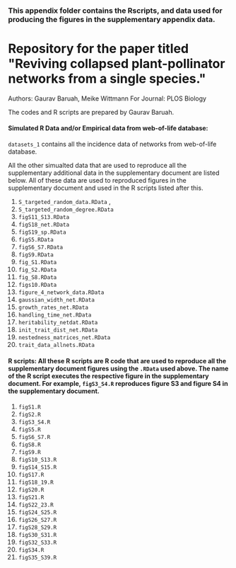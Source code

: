 
### This appendix folder contains the Rscripts, and data used for producing the figures in the supplementary appendix data.

# Repository for the paper titled "Reviving collapsed plant-pollinator networks from a single species."
Authors: Gaurav Baruah, Meike Wittmann
For Journal: PLOS Biology


The codes and R scripts are prepared by Gaurav Baruah.

#### Simulated R Data and/or Empirical data from web-of-life database: 

`datasets_1` contains all the incidence data of networks from web-of-life database.

All the other simualted data that are used to reproduce all the supplementary additional data in the supplementary document are listed below. All of these data are used to reproduced figures in the supplementary document and used in the R scripts listed after this.


1. `S_targeted_random_data.RData` , 
2. `S_targeted_random_degree.RData`
3. `figS11_S13.RData`
4. `figS18_net.RData`
5. `figS19_sp.RData`
6. `figS5.RData`
7. `figS6_S7.RData`
8. `figS9.RData`
9. `fig_S1.RData`
10. `fig_S2.RData`
11. `fig_S8.RData`
12. `figs10.RData`
13. `figure_4_network_data.RData`
14. `gaussian_width_net.RData`
15. `growth_rates_net.RData`
16. `handling_time_net.RData`
17. `heritability_netdat.RData`
18. `init_trait_dist_net.RData`
20. `nestedness_matrices_net.RData`
21. `trait_data_allnets.RData`



#### R scripts: All these R scripts are R code that are used to reproduce all the supplementary document figures using the `.RData` used above. The name of the R script executes the respective figure in the supplementary document. For example, `figS3_S4.R` reproduces figure S3 and figure S4 in the supplementary document.

1. `figS1.R`
2. `figS2.R`
3. `figS3_S4.R`
4. `figS5.R`
5. `figS6_S7.R`
6. `figS8.R`
7. `figS9.R`
8. `figS10_S13.R`
9. `figS14_S15.R`
10. `figS17.R`
11. `figS18_19.R`
12. `figS20.R`
13. `figS21.R`
14. `figS22_23.R`
15. `figS24_S25.R`
16. `figS26_S27.R`
17. `figS28_S29.R`
18. `figS30_S31.R`
19. `figS32_S33.R`
20. `figS34.R`
21. `figS35_S39.R`





